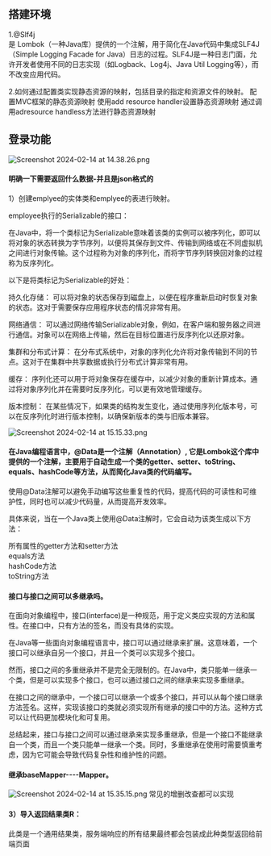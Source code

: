 ## 搭建环境
1.@Slf4j     
是 Lombok（一种Java库）提供的一个注解，用于简化在Java代码中集成SLF4J（Simple Logging Facade for Java）日志的过程。SLF4J是一种日志门面，允许开发者使用不同的日志实现（如Logback、Log4j、Java Util Logging等），而不改变应用代码。

2.如何通过配置类实现静态资源的映射，包括目录的指定和资源文件的映射。
配置MVC框架的静态资源映射
使用add resource handler设置静态资源映射
通过调用adresource handless方法进行静态资源映射

## 登录功能

![Screenshot 2024-02-14 at 14.38.26.png](https://img.xwyue.com/i/2024/02/14/65ccd06900097.png)

#### 明确一下需要返回什么数据-并且是json格式的      

1）创建emplyee的实体类和emplyee的表进行映射。      

employee执行的Serializable的接口：

在Java中，将一个类标记为Serializable意味着该类的实例可以被序列化，即可以将对象的状态转换为字节序列，以便将其保存到文件、传输到网络或在不同虚拟机之间进行对象传输。这个过程称为对象的序列化，而将字节序列转换回对象的过程称为反序列化。     

以下是将类标记为Serializable的好处：    

持久化存储： 可以将对象的状态保存到磁盘上，以便在程序重新启动时恢复对象的状态。这对于需要保存应用程序状态的情况非常有用。    

网络通信： 可以通过网络传输Serializable对象，例如，在客户端和服务器之间进行通信。对象可以在网络上传输，然后在目标位置进行反序列化以还原对象。    
   
集群和分布式计算： 在分布式系统中，对象的序列化允许将对象传输到不同的节点。这对于在集群中共享数据或执行分布式计算非常有用。     

缓存： 序列化还可以用于将对象保存在缓存中，以减少对象的重新计算成本。通过将对象序列化并在需要时反序列化，可以更有效地管理缓存。    

版本控制： 在某些情况下，如果类的结构发生变化，通过使用序列化版本号，可以在反序列化时进行版本控制，以确保新版本的类与旧版本兼容。    

![Screenshot 2024-02-14 at 15.15.33.png](https://img.xwyue.com/i/2024/02/14/65ccd91eb6fd8.png)

#### 在Java编程语言中，@Data是一个注解（Annotation）, 它是Lombok这个库中提供的一个注解，主要用于自动生成一个类的getter、setter、toString、equals、hashCode等方法，从而简化Java类的代码编写。   

使用@Data注解可以避免手动编写这些重复性的代码，提高代码的可读性和可维护性，同时也可以减少代码量，从而提高开发效率。    

具体来说，当在一个Java类上使用@Data注解时，它会自动为该类生成以下方法：    

所有属性的getter方法和setter方法    
equals方法   
hashCode方法   
toString方法    

#### 接口与接口之间可以多继承吗。  
在面向对象编程中，接口(interface)是一种规范，用于定义类应实现的方法和属性。在接口中，只有方法的签名，而没有具体的实现。   

在Java等一些面向对象编程语言中，接口可以通过继承来扩展。这意味着，一个接口可以继承自另一个接口，并且一个类可以实现多个接口。    
   
然而，接口之间的多重继承并不是完全无限制的。在Java中，类只能单一继承一个类，但是可以实现多个接口，也可以通过接口之间的继承来实现多重继承。   

在接口之间的继承中，一个接口可以继承一个或多个接口，并可以从每个接口继承方法签名。这样，实现该接口的类就必须实现所有继承的接口中的方法。这种方式可以让代码更加模块化和可复用。   

总结起来，接口与接口之间可以通过继承来实现多重继承，但是一个接口不能继承自一个类，而且一个类只能单一继承一个类。同时，多重继承在使用时需要慎重考虑，因为它可能会导致代码复杂性和维护性的问题。   

#### 继承baseMapper----Mapper。
![Screenshot 2024-02-14 at 15.35.15.png](https://img.xwyue.com/i/2024/02/14/65ccddbc4c1d1.png)
常见的增删改查都可以实现

#### 3）导入返回结果类R：
此类是一个通用结果类，服务端响应的所有结果最终都会包装成此种类型返回给前端页面
